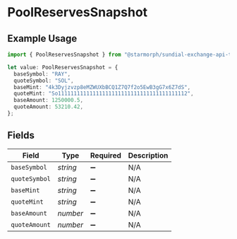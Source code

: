 # PoolReservesSnapshot

## Example Usage

```typescript
import { PoolReservesSnapshot } from "@starmorph/sundial-exchange-api-typescript/models/components";

let value: PoolReservesSnapshot = {
  baseSymbol: "RAY",
  quoteSymbol: "SOL",
  baseMint: "4k3Dyjzvzp8eMZWUXbBCQ1Z7Q7f2o5EwB3gG7x6Z7dS",
  quoteMint: "So11111111111111111111111111111111111111112",
  baseAmount: 1250000.5,
  quoteAmount: 53210.42,
};
```

## Fields

| Field              | Type               | Required           | Description        |
| ------------------ | ------------------ | ------------------ | ------------------ |
| `baseSymbol`       | *string*           | :heavy_minus_sign: | N/A                |
| `quoteSymbol`      | *string*           | :heavy_minus_sign: | N/A                |
| `baseMint`         | *string*           | :heavy_minus_sign: | N/A                |
| `quoteMint`        | *string*           | :heavy_minus_sign: | N/A                |
| `baseAmount`       | *number*           | :heavy_minus_sign: | N/A                |
| `quoteAmount`      | *number*           | :heavy_minus_sign: | N/A                |